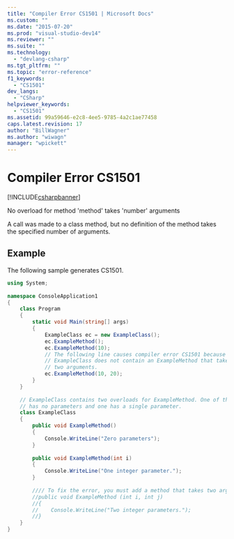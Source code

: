 ```yaml
---
title: "Compiler Error CS1501 | Microsoft Docs"
ms.custom: ""
ms.date: "2015-07-20"
ms.prod: "visual-studio-dev14"
ms.reviewer: ""
ms.suite: ""
ms.technology: 
  - "devlang-csharp"
ms.tgt_pltfrm: ""
ms.topic: "error-reference"
f1_keywords: 
  - "CS1501"
dev_langs: 
  - "CSharp"
helpviewer_keywords: 
  - "CS1501"
ms.assetid: 99a59646-e2c8-4ee5-9785-4a2c1ae77458
caps.latest.revision: 17
author: "BillWagner"
ms.author: "wiwagn"
manager: "wpickett"
---
```

# Compiler Error CS1501
[!INCLUDE[csharpbanner](../../../includes/csharpbanner.md)]

No overload for method 'method' takes 'number' arguments  
  
 A call was made to a class method, but no definition of the method takes the specified number of arguments.  
  
## Example  
 The following sample generates CS1501.  
  
```csharp  
using System;  
  
namespace ConsoleApplication1  
{  
    class Program  
    {  
        static void Main(string[] args)  
        {  
            ExampleClass ec = new ExampleClass();  
            ec.ExampleMethod();  
            ec.ExampleMethod(10);  
            // The following line causes compiler error CS1501 because   
            // ExampleClass does not contain an ExampleMethod that takes  
            // two arguments.  
            ec.ExampleMethod(10, 20);  
        }  
    }  
  
    // ExampleClass contains two overloads for ExampleMethod. One of them   
    // has no parameters and one has a single parameter.  
    class ExampleClass  
    {  
        public void ExampleMethod()  
        {  
            Console.WriteLine("Zero parameters");  
        }  
  
        public void ExampleMethod(int i)  
        {  
            Console.WriteLine("One integer parameter.");  
        }  
  
        //// To fix the error, you must add a method that takes two arguments.  
        //public void ExampleMethod (int i, int j)  
        //{  
        //    Console.WriteLine("Two integer parameters.");  
        //}  
    }  
}  
```